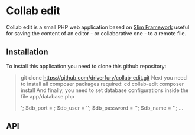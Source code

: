 # Collab edit
Collab edit is a small PHP web application based on [Slim Framework](https://www.slimframework.com)
useful for saving the content of an editor - or collaborative one - to a remote file.
## Installation
To install this application you need to clone this github repository:
> git clone https://github.com/driverfury/collab-edit.git
Next you need to install all composer packages required:
> cd collab-edit
> composer install
And finally, you need to set database configurations inside the file app/database.php
> <?php
>
> $db_host = '<DB_HOST>';
> $db_port = <DB_PORT>;
> $db_user = '<DB_USER>';
> $db_password = '<DB_PASSWORD>';
> $db_name = '<DB_NAME>';
> ...
## API
